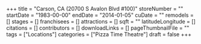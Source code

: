 +++
title = "Carson, CA (20700 S Avalon Blvd #100)"
storeNumber = ""
startDate = "1983-00-00"
endDate = "2014-01-05"
cuDate = ""
remodels = []
stages = []
franchisees = []
attractions = []
sqft = ""
latitudeLongitude = []
citations = []
contributors = []
downloadLinks = []
pageThumbnailFile = ""
tags = ["Locations"]
categories = ["Pizza Time Theatre"]
draft = false
+++
